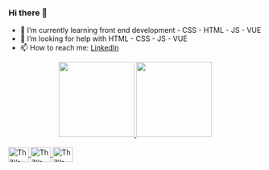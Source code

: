 ### Hi there 👋

- 🌱 I’m currently learning front end development - CSS - HTML - JS - VUE
- 🤔 I’m looking for help with HTML - CSS - JS - VUE
- 📫 How to reach me: <a href="https://www.linkedin.com/in/thayana-yasmin-triacca">LinkedIn</a>

<!--
**ThayTriacca/ThayTriacca** is a ✨ _special_ ✨ repository because its `README.md` (this file) appears on your GitHub profile.

Here are some ideas to get you started:

- 🔭 I’m currently working on ...
- 🌱 I’m currently learning ...
- 👯 I’m looking to collaborate on ...
- 🤔 I’m looking for help with ...
- 💬 Ask me about ...
- 📫 How to reach me: ...
- 😄 Pronouns: ...
- ⚡ Fun fact: ...
-->
<div align="center"  style="display: inline_block">
  <a href="https://www.linkedin.com/in/thayana-yasmin-triacca">
  <img height="150" src="https://github-readme-stats.vercel.app/api?username=ThayTriacca&show_icons=true&theme=tokyonight&include_all_commits=true&count_private=true"/>
  <img height="150em" src="https://github-readme-stats.vercel.app/api/top-langs/?username=ThayTriacca&layout=compact&langs_count=7&theme=tokyonight"/>
  </a>
</div>
<div style="display: inline_block"><br/>
  <a href="https://www.github.com/ThayTriacca">
  <img align="center" alt="Thay-HTML" height="30" width="40" src="https://cdn.jsdelivr.net/gh/devicons/devicon/icons/html5/html5-original.svg" />
  <img align="center" alt="Thay-CSS" height="30" width="40" src="https://cdn.jsdelivr.net/gh/devicons/devicon/icons/css3/css3-original.svg" />
  <img align="center" alt="Thay-Js" height="30" width="40" src="https://cdn.jsdelivr.net/gh/devicons/devicon/icons/javascript/javascript-plain.svg" />
  </a>
<div>
